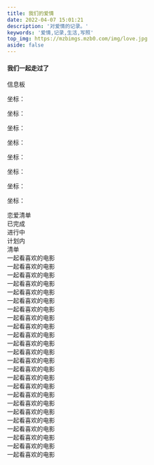 ```yaml
---
title: 我们的爱情
date: 2022-04-07 15:01:21
description: '对爱情的记录。'
keywords: '爱情,记录,生活,写照' 
top_img: https://mzbimgs.mzb0.com/img/love.jpg
aside: false
---
```

<link rel="stylesheet" href="https://cdn.jsdelivr.net/npm/bootstrap@4.5.2/dist/css/bootstrap.min.css">
<link rel="stylesheet" href="../css/loveStyle.css">
<div class="container love-box">
    <div class="row container-love">
        <div class="col-sm-12 col-md-4 love-avaBox">
             <div class="love-avatar avatar-man"></div>
            <div class="love-avatar avatar-girl"></div>
        </div>
        <div class="col-sm-12 col-md-4 love-avaBox">
        <h4>我们一起走过了</h4>
        <div class="love-nubBox">
            <p id="sum_time"> </p>
        </div>
        </div>
    </div>
</div>
<div class="line-love"><span>信息板</span></div>
<div class="container">
    <div class="row justify-content-around" >
        <div class="col-sm-12 col-md-6">
            <div class="container-love">
                <div class="width-auth info-avaBox">
                    <div class="info-vaatar-man"></div>
                </div>
                <div class="info-text">
                    <p>坐标：</p>
                    <p>坐标：</p>
                    <p>坐标：</p>
                    <p>坐标：</p>
                </div>
            </div>
        </div>
        <div class="col-sm-12 col-md-6">
            <div class="container-love">
                <div class="width-auth info-avaBox">
                    <div class="info-vaatar-man"></div>
                </div>
                <div class="info-text">
                    <p>坐标：</p>
                    <p>坐标：</p>
                    <p>坐标：</p>
                    <p>坐标：</p>
                </div>
            </div>
        </div>
    </div>
</div>
<div class="line-love"><span>恋爱清单</span></div>
    <div class="container-love">
        <div class="nav">
            <div class="item active"><span>已完成</span></div>
            <div class="item"><span>进行中</span></div>
            <div class="item"><span>计划内</span></div>
        </div>
        <div class="line-love"><span>清单</span></div>
        <div class="content">
            <section class="active">
            <div class="container">
                <div class="row love-list">
                    <div class="col-4 col-md-2 love-time">
                        <div class="card-list-love container-love-card">
                            <div class="card-list-img" style="background-image: url('https://q1.qlogo.cn/g?b=qq&nk=1287147973&s=640')"></div>
                            <div class="card-type-complete"><span>一起看喜欢的电影</span></div>
                        </div>
                    </div>
                    <div class="col-4 col-md-2 love-time">
                        <div class="card-list-love container-love-card">
                            <div class="card-list-img" style="background-image: url('https://q1.qlogo.cn/g?b=qq&nk=1287147973&s=640')"></div>
                            <div class="card-type-complete"><span>一起看喜欢的电影</span></div>
                        </div>
                    </div>
                    <div class="col-4 col-md-2 love-time">
                        <div class="card-list-love container-love-card">
                            <div class="card-list-img" style="background-image: url('https://q1.qlogo.cn/g?b=qq&nk=1287147973&s=640')"></div>
                            <div class="card-type-complete"><span>一起看喜欢的电影</span></div>
                        </div>
                    </div>
                    <div class="col-4 col-md-2 love-time">
                        <div class="card-list-love container-love-card">
                            <div class="card-list-img" style="background-image: url('https://q1.qlogo.cn/g?b=qq&nk=1287147973&s=640')"></div>
                            <div class="card-type-complete"><span>一起看喜欢的电影</span></div>
                        </div>
                    </div>
                    <div class="col-4 col-md-2 love-time">
                        <div class="card-list-love container-love-card">
                            <div class="card-list-img" style="background-image: url('https://q1.qlogo.cn/g?b=qq&nk=1287147973&s=640')"></div>
                            <div class="card-type-complete"><span>一起看喜欢的电影</span></div>
                        </div>
                    </div>
                    <div class="col-4 col-md-2 love-time">
                        <div class="card-list-love container-love-card">
                            <div class="card-list-img" style="background-image: url('https://q1.qlogo.cn/g?b=qq&nk=1287147973&s=640')"></div>
                            <div class="card-type-complete"><span>一起看喜欢的电影</span></div>
                        </div>
                    </div>
                     <div class="col-4 col-md-2 love-time">
                        <div class="card-list-love container-love-card">
                            <div class="card-list-img" style="background-image: url('https://q1.qlogo.cn/g?b=qq&nk=1287147973&s=640')"></div>
                            <div class="card-type-complete"><span>一起看喜欢的电影</span></div>
                        </div>
                    </div>
                    <div class="col-4 col-md-2 love-time">
                        <div class="card-list-love container-love-card">
                            <div class="card-list-img" style="background-image: url('https://q1.qlogo.cn/g?b=qq&nk=1287147973&s=640')"></div>
                            <div class="card-type-complete"><span>一起看喜欢的电影</span></div>
                        </div>
                    </div>
                </div>
            </div>
            </section>
            <!-- 进行中 -->
            <section>
            <div class="container">
                <div class="row love-list">
                    <div class="col-4 col-md-2 love-time">
                        <div class="card-list-love container-love-card">
                            <div class="card-list-img" style="background-image: url('https://q1.qlogo.cn/g?b=qq&nk=1287147973&s=640')"></div>
                            <div class="card-type-ongoing"><span>一起看喜欢的电影</span></div>
                        </div>
                    </div>
                    <div class="col-4 col-md-2 love-time">
                        <div class="card-list-love container-love-card">
                            <div class="card-list-img" style="background-image: url('https://q1.qlogo.cn/g?b=qq&nk=1287147973&s=640')"></div>
                            <div class="card-type-ongoing"><span>一起看喜欢的电影</span></div>
                        </div>
                    </div>
                    <div class="col-4 col-md-2 love-time">
                        <div class="card-list-love container-love-card">
                            <div class="card-list-img" style="background-image: url('https://q1.qlogo.cn/g?b=qq&nk=1287147973&s=640')"></div>
                            <div class="card-type-ongoing"><span>一起看喜欢的电影</span></div>
                        </div>
                    </div>
                    <div class="col-4 col-md-2 love-time">
                        <div class="card-list-love container-love-card">
                            <div class="card-list-img" style="background-image: url('https://q1.qlogo.cn/g?b=qq&nk=1287147973&s=640')"></div>
                            <div class="card-type-ongoing"><span>一起看喜欢的电影</span></div>
                        </div>
                    </div>
                    <div class="col-4 col-md-2 love-time">
                        <div class="card-list-love container-love-card">
                            <div class="card-list-img" style="background-image: url('https://q1.qlogo.cn/g?b=qq&nk=1287147973&s=640')"></div>
                            <div class="card-type-ongoing"><span>一起看喜欢的电影</span></div>
                        </div>
                    </div>
                    <div class="col-4 col-md-2 love-time">
                        <div class="card-list-love container-love-card">
                            <div class="card-list-img" style="background-image: url('https://q1.qlogo.cn/g?b=qq&nk=1287147973&s=640')"></div>
                            <div class="card-type-ongoing"><span>一起看喜欢的电影</span></div>
                        </div>
                    </div>
                     <div class="col-4 col-md-2 love-time">
                        <div class="card-list-love container-love-card">
                            <div class="card-list-img" style="background-image: url('https://q1.qlogo.cn/g?b=qq&nk=1287147973&s=640')"></div>
                            <div class="card-type-ongoing"><span>一起看喜欢的电影</span></div>
                        </div>
                    </div>
                    <div class="col-4 col-md-2 love-time">
                        <div class="card-list-love container-love-card">
                            <div class="card-list-img" style="background-image: url('https://q1.qlogo.cn/g?b=qq&nk=1287147973&s=640')"></div>
                            <div class="card-type-ongoing"><span>一起看喜欢的电影</span></div>
                        </div>
                    </div>
                </div>
            </div>
            </section>
            <!-- 计划中 -->
            <section>
            <div class="container">
                <div class="row love-list">
                    <div class="col-4 col-md-2 love-time">
                        <div class="card-list-love container-love-card">
                            <div class="card-list-img" style="background-image: url('https://q1.qlogo.cn/g?b=qq&nk=1287147973&s=640')"></div>
                            <div class="card-type-intend"><span>一起看喜欢的电影</span></div>
                        </div>
                    </div>
                    <div class="col-4 col-md-2 love-time">
                        <div class="card-list-love container-love-card">
                            <div class="card-list-img" style="background-image: url('https://q1.qlogo.cn/g?b=qq&nk=1287147973&s=640')"></div>
                            <div class="card-type-intend"><span>一起看喜欢的电影</span></div>
                        </div>
                    </div>
                    <div class="col-4 col-md-2 love-time">
                        <div class="card-list-love container-love-card">
                            <div class="card-list-img" style="background-image: url('https://q1.qlogo.cn/g?b=qq&nk=1287147973&s=640')"></div>
                            <div class="card-type-intend"><span>一起看喜欢的电影</span></div>
                        </div>
                    </div>
                    <div class="col-4 col-md-2 love-time">
                        <div class="card-list-love container-love-card">
                            <div class="card-list-img" style="background-image: url('https://q1.qlogo.cn/g?b=qq&nk=1287147973&s=640')"></div>
                            <div class="card-type-intend"><span>一起看喜欢的电影</span></div>
                        </div>
                    </div>
                    <div class="col-4 col-md-2 love-time">
                        <div class="card-list-love container-love-card">
                            <div class="card-list-img" style="background-image: url('https://q1.qlogo.cn/g?b=qq&nk=1287147973&s=640')"></div>
                            <div class="card-type-intend"><span>一起看喜欢的电影</span></div>
                        </div>
                    </div>
                    <div class="col-4 col-md-2 love-time">
                        <div class="card-list-love container-love-card">
                            <div class="card-list-img" style="background-image: url('https://q1.qlogo.cn/g?b=qq&nk=1287147973&s=640')"></div>
                            <div class="card-type-intend"><span>一起看喜欢的电影</span></div>
                        </div>
                    </div>
                     <div class="col-4 col-md-2 love-time">
                        <div class="card-list-love container-love-card">
                            <div class="card-list-img" style="background-image: url('https://q1.qlogo.cn/g?b=qq&nk=1287147973&s=640')"></div>
                            <div class="card-type-intend"><span>一起看喜欢的电影</span></div>
                        </div>
                    </div>
                    <div class="col-4 col-md-2 love-time">
                        <div class="card-list-love container-love-card">
                            <div class="card-list-img" style="background-image: url('https://q1.qlogo.cn/g?b=qq&nk=1287147973&s=640')"></div>
                            <div class="card-type-intend"><span>一起看喜欢的电影</span></div>
                        </div>
                    </div>
                </div>
            </div>
            </section>
        </div>
    </div>

<script src="../js/love.js"></script>

